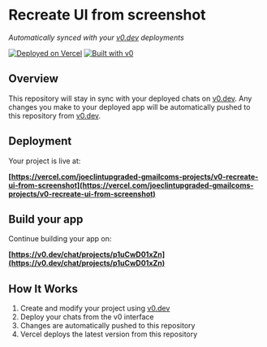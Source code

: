 # Recreate UI from screenshot

*Automatically synced with your [v0.dev](https://v0.dev) deployments*

[![Deployed on Vercel](https://img.shields.io/badge/Deployed%20on-Vercel-black?style=for-the-badge&logo=vercel)](https://vercel.com/joeclintupgraded-gmailcoms-projects/v0-recreate-ui-from-screenshot)
[![Built with v0](https://img.shields.io/badge/Built%20with-v0.dev-black?style=for-the-badge)](https://v0.dev/chat/projects/p1uCwD01xZn)

## Overview

This repository will stay in sync with your deployed chats on [v0.dev](https://v0.dev).
Any changes you make to your deployed app will be automatically pushed to this repository from [v0.dev](https://v0.dev).

## Deployment

Your project is live at:

**[https://vercel.com/joeclintupgraded-gmailcoms-projects/v0-recreate-ui-from-screenshot](https://vercel.com/joeclintupgraded-gmailcoms-projects/v0-recreate-ui-from-screenshot)**

## Build your app

Continue building your app on:

**[https://v0.dev/chat/projects/p1uCwD01xZn](https://v0.dev/chat/projects/p1uCwD01xZn)**

## How It Works

1. Create and modify your project using [v0.dev](https://v0.dev)
2. Deploy your chats from the v0 interface
3. Changes are automatically pushed to this repository
4. Vercel deploys the latest version from this repository